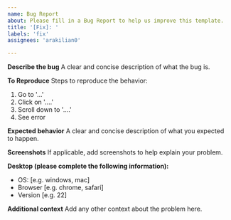 ```yaml
---
name: Bug Report
about: Please fill in a Bug Report to help us improve this template.
title: '[Fix]: '
labels: 'fix'
assignees: 'arakilian0'

---
```


**Describe the bug**
A clear and concise description of what the bug is.

**To Reproduce**
Steps to reproduce the behavior:

1. Go to '...'
2. Click on '....'
3. Scroll down to '....'
4. See error

**Expected behavior**
A clear and concise description of what you expected to happen.

**Screenshots**
If applicable, add screenshots to help explain your problem.

**Desktop (please complete the following information):**

-   OS: [e.g. windows, mac]
-   Browser [e.g. chrome, safari]
-   Version [e.g. 22]

**Additional context**
Add any other context about the problem here.
